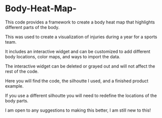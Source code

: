 # Body-Heat-Map-

This code provides a framework to create a body heat map that highlights different parts of the body. 

This was used to create a visualization of injuries during a year for a sports team.

It includes an interactive widget and can be customized to add different body locations, color maps, and ways to import the data. 

The interactive widget can be deleted or grayed out and will not affect the rest of the code. 

Here you will find the code, the silhoutte I used, and a finished product example. 

If you use a different silhoutte you will need to redefine the locations of the body parts. 

I am open to any suggestions to making this better, I am still new to this!
